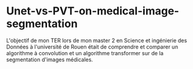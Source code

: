 # Unet-vs-PVT-on-medical-image-segmentation
L'objectif de mon TER lors de mon master 2 en Science et ingénierie des Données à l'université de Rouen était de comprendre et comparer un algorithme à convolution et un algorithme transformer sur de la segmentation d'images médicales.
